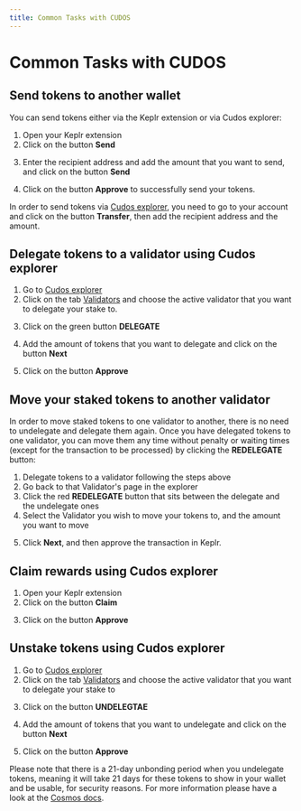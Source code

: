 ```yaml
---
title: Common Tasks with CUDOS
---
```


# Common Tasks with CUDOS
<!--
This article explains the following:

* [How to send tokens to another wallet](/build/interact-keplr-explorer.html#send-tokens-to-another-wallet)
* [How to delegate tokens to a validator](/build/interact-keplr-explorer.html#delegate-tokens-to-a-validator-using-cudos-explorer)
* [How to claim your rewards](/build/interact-keplr-explorer.html#claim-rewards-using-cudos-explorer)
* [How to unstake your tokens](/build/interact-keplr-explorer.html#unstake-tokens-using-cudos-explorer)
-->
## Send tokens to another wallet
<!--
if you did not create an account on Keplr, then you need to follow the steps in the article [Account Setup](/build/account-setup.md) and [link your Keplr account to the Cudos explorer](/build/account-setup.html#link-keplr-to-the-cudos-network). Note that you can get tokens via the [Cudos Faucet](/build/funding-your-wallet.html#get-funds-via-faucet).
-->
You can send tokens either via the Keplr extension or via Cudos explorer:

1. Open your Keplr extension
2. Click on the button **Send**
<!--
<img src="./send-tokens.png" width="500" height="800">
-->
3. Enter the recipient address and add the amount that you want to send, and click on the button **Send**
<!--
<img src="./send-tokens-2.png" width="500" height="800">
-->
4. Click on the button **Approve** to successfully send your tokens.
<!--
<img src="./send-tokens-3.png" width="500" height="800">
-->

In order to send tokens via [Cudos explorer](https://explorer.cudos.org/), you need to go to your account and click on the button **Transfer**, then add the recipient address and the amount.
<!--
<img src="./send-tokens-5.png" width="800" height="500">
-->


<!--
<img src="./send-tokens-6.png" width="800" height="500">
-->
## Delegate tokens to a validator using Cudos explorer

1. Go to [Cudos explorer](https://explorer.cudos.org/)
2. Click on the tab [Validators](https://explorer.cudos.org/validators) and choose the active validator that you want to delegate your stake to.
<!--
<img src="./send-tokens-4.png" width="800" height="500">
-->
3. Click on the green button **DELEGATE**
<!--
<img src="./send-tokens-7.png" width="800" height="500">
-->
4. Add the amount of tokens that you want to delegate and click on the button **Next**
<!--
<img src="./send-tokens-8.png" width="500" height="500">
-->
5. Click on the button **Approve**
<!--
<img src="./send-tokens-9.png" width="500" height="500">
-->
## Move your staked tokens to another validator

In order to move staked tokens to one validator to another, there is no need to undelegate and delegate them again.
Once you have delegated tokens to one validator, you can move them any time without penalty or waiting times (except for the transaction to be processed) by clicking the **REDELEGATE** button:


1. Delegate tokens to a validator following the steps above
2. Go back to that Validator's page in the explorer
3. Click the red **REDELEGATE** button that sits between the delegate and the undelegate ones
4. Select the Validator you wish to move your tokens to, and the amount you want to move
<!--
<img src="./redelegate.png" width="500" height="335">
-->
5. Click **Next**, and then approve the transaction in Keplr.

## Claim rewards using Cudos explorer

1. Open your Keplr extension
2. Click on the button **Claim**
<!--
<img src="./send-tokens-12.png" width="500" height="800">
-->
3. Click on the button **Approve**
<!--
<img src="./send-tokens-13.png" width="500" height="800">
-->
## Unstake tokens using Cudos explorer

1. Go to [Cudos explorer](https://explorer.cudos.org/)
2. Click on the tab [Validators](https://explorer.cudos.org/validators) and choose the active validator that you want to delegate your stake to
<!--
<img src="./send-tokens-4.png" width="800" height="500">
-->
3. Click on the button **UNDELEGTAE**
<!--
<img src="./send-tokens-7.png" width="800" height="500">
-->
4. Add the amount of tokens that you want to undelegate and click on the button **Next**
<!--
<img src="./send-tokens-10.png" width="500" height="500">
-->
5. Click on the button **Approve**
<!--
<img src="./send-tokens-11.png" width="400" height="500">
-->
Please note that there is a 21-day unbonding period when you undelegate tokens, meaning it will take 21 days for these tokens to show in your wallet and be usable, for security reasons.
For more information please have a look at the [Cosmos docs](https://docs.cosmos.network/master/modules/staking/02_state_transitions.html#complete-unbonding).

<!--
## Send funds using the gravity bridge

### Using the gravity bridge UI

Open [Gravity Bridge](http://35.192.177.142:4000/). Then you can use [Kelpr](https://wallet.keplr.app/) and [Metamask](https://metamask.io/) for sending funds between the two blockchains.
-->